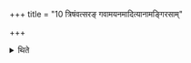 +++
title = "10 त्रिषंवत्सरङ् गवामयनमादित्यानामङ्गिरसाम्"

+++

<details><summary>थिते</summary>

त्रिषंवत्सरं गवामयनमादित्यानामङ्गिरसाम् १०
</details>
